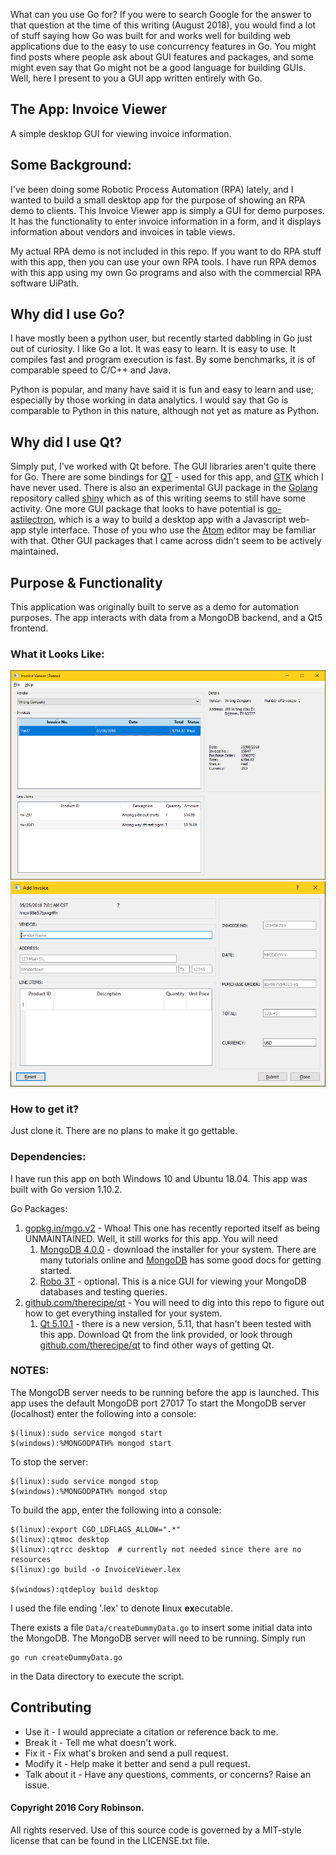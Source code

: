 What can you use Go for? If you were to search Google for the answer to that
question at the time of this writing (August 2018), you would find a lot of
stuff saying how Go was built for and works well for building web applications
due to the easy to use concurrency features in Go. You might find posts where
people ask about GUI features and packages, and some might even say that Go
might not be a good language for building GUIs. Well, here I present to you
a GUI app written entirely with Go.

## The App: Invoice Viewer
A simple desktop GUI for viewing invoice information.

## Some Background:
I've been doing some Robotic Process Automation (RPA) lately, and I wanted
to build a small desktop app for the purpose of showing an RPA demo to clients.
This Invoice Viewer app is simply a GUI for demo purposes. It has the functionality
to enter invoice information in a form, and it displays information about vendors
and invoices in table views.

My actual RPA demo is not included in this repo. 
If you want to do RPA stuff with this app, then you can use your own RPA tools.
I have run RPA demos with this app using my own Go programs and also with the
commercial RPA software UiPath.

## Why did I use Go? 
I have mostly been a python user, but recently started dabbling in Go just
out of curiosity. I like Go a lot. It was easy to learn. It is easy to use.
It compiles fast and program execution is fast. By some benchmarks, it is 
of comparable speed to C/C++ and Java.

Python is popular, and many have said it is fun and easy to learn and use;
especially by those working in data analytics. I would say that Go is
comparable to Python in this nature, although not yet as mature as Python.

## Why did I use Qt?
Simply put, I've worked with Qt before. The GUI libraries aren't quite there for Go.
There are some bindings for [QT](https://github.com/therecipe/qt) - used for this app, and [GTK](https://github.com/mattn/go-gtk) which I have never used. There is also
an experimental GUI package in the [Golang](https://github.com/golang) repository called
[shiny](https://github.com/golang/exp/tree/master/shiny) which as of this writing seems to still have some activity. One more GUI package that looks to have potential is
[go-astilectron](https://github.com/asticode/go-astilectron), which is a way to build a desktop app with a Javascript web-app style interface. Those of you who use the [Atom](https://atom.io/) editor may be familiar with that. Other GUI packages that I came across didn't seem to be actively maintained.

## Purpose & Functionality
This application was originally built to serve as a demo for automation purposes.
The app interacts with data from a MongoDB backend, and a Qt5 frontend.

### What it Looks Like:
![Main Window](Images/invoiceShot1.png "The Main Window")
![Add Invoice Dialog](Images/invoiceShot2.png "Add Invoice Dialog")

### How to get it?
Just clone it. There are no plans to make it go gettable.

### Dependencies:
I have run this app on both Windows 10 and Ubuntu 18.04.
This app was built with Go version 1.10.2.

Go Packages:

1. [gopkg.in/mgo.v2](https://github.com/go-mgo/mgo/tree/v2) - Whoa! This one has recently reported itself as being UNMAINTAINED. Well, it still works for this app. You will need
	1. [MongoDB 4.0.0](https://www.mongodb.com/download-center?jmp=nav#community) - download the installer for your system. There are many tutorials online and [MongoDB](https://docs.mongodb.com/manual/installation/) has some good docs for getting started.
	2. [Robo 3T](https://robomongo.org/) - optional. This is a nice GUI for viewing your MongoDB databases and testing queries.
2. [github.com/therecipe/qt](https://github.com/therecipe/qt) - You will need to dig into this repo to figure out how to get everything installed for your system.
	1. [Qt 5.10.1](https://www.qt.io/download-qt-installer?hsCtaTracking=9f6a2170-a938-42df-a8e2-a9f0b1d6cdce%7C6cb0de4f-9bb5-4778-ab02-bfb62735f3e5) - there is a new version, 5.11, that hasn't been tested with this app. Download Qt from the link provided, or look through [github.com/therecipe/qt](https://github.com/therecipe/qt) to find other ways of getting Qt.

### NOTES:
The MongoDB server needs to be running before the app is launched. This app uses the 
default MongoDB port 27017
	To start the MongoDB server (localhost) enter the following into a console:
```
$(linux):sudo service mongod start
$(windows):%MONGODPATH% mongod start
```

To stop the server:
```
$(linux):sudo service mongod stop
$(windows):%MONGODPATH% mongod stop
```

To build the app, enter the following into a console:
```
$(linux):export CGO_LDFLAGS_ALLOW=".*"
$(linux):qtmoc desktop
$(linux):qtrcc desktop  # currently not needed since there are no resources
$(linux):go build -o InvoiceViewer.lex

$(windows):qtdeploy build desktop
```

I used the file ending '.lex' to denote **l**inux **ex**ecutable.


There exists a file `Data/createDummyData.go` to insert some initial data into the MongoDB. The MongoDB server will need to be running. Simply run 
```
go run createDummyData.go
```
in the Data directory to execute the script.

## Contributing
* Use it - I would appreciate a citation or reference back to me.
* Break it - Tell me what doesn't work.
* Fix it - Fix what's broken and send a pull request.
* Modify it - Help make it better and send a pull request.
* Talk about it - Have any questions, comments, or concerns? Raise an issue.

#### Copyright 2016 Cory Robinson.
All rights reserved.
Use of this source code is governed by a MIT-style
license that can be found in the LICENSE.txt file.